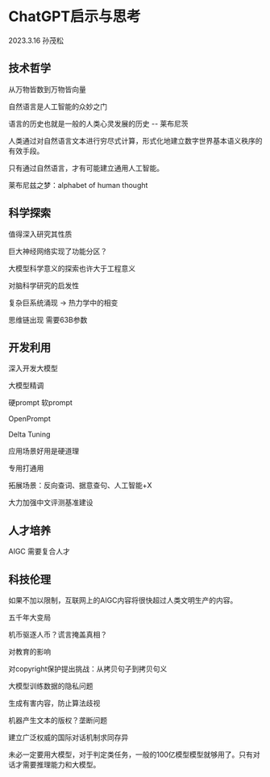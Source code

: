 # ChatGPT启示与思考

2023.3.16 孙茂松

## 技术哲学

从万物皆数到万物皆向量

自然语言是人工智能的众妙之门

语言的历史也就是一般的人类心灵发展的历史 -- 莱布尼茨

人类通过对自然语言文本进行穷尽式计算，形式化地建立数字世界基本语义秩序的有效手段。

只有通过自然语言，才有可能建立通用人工智能。

莱布尼兹之梦：alphabet of human thought


## 科学探索

值得深入研究其性质

巨大神经网络实现了功能分区？

大模型科学意义的探索也许大于工程意义

对脑科学研究的启发性

复杂巨系统涌现 -> 热力学中的相变

思维链出现 需要63B参数

## 开发利用

深入开发大模型

大模型精调

硬prompt 软prompt

OpenPrompt

Delta Tuning

应用场景好用是硬道理

专用打通用

拓展场景：反向查词、据意查句、人工智能+X

大力加强中文评测基准建设

## 人才培养

AIGC 需要复合人才

## 科技伦理

如果不加以限制，互联网上的AIGC内容将很快超过人类文明生产的内容。

五千年大变局

机币驱逐人币？谎言掩盖真相？

对教育的影响

对copyright保护提出挑战：从拷贝句子到拷贝句义

大模型训练数据的隐私问题

生成有害内容，防止算法歧视

机器产生文本的版权？垄断问题

建立广泛权威的国际对话机制求同存异

未必一定要用大模型，对于判定类任务，一般的100亿模型模型就够用了。只有对话才需要推理能力和大模型。